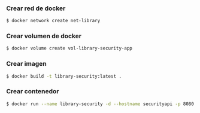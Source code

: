 ### Crear red de docker
```bash
$ docker network create net-library
```

### Crear volumen de docker
```bash
$ docker volume create vol-library-security-app
``` 

### Crear imagen
```bash
$ docker build -t library-security:latest .
```

### Crear contenedor
```bash
$ docker run --name library-security -d --hostname securityapi -p 8080:8080 --network net-library -v vol-library-security-app:/usr/local/tomcat/volume library-security
```
